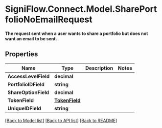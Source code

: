 # SigniFlow.Connect.Model.SharePortfolioNoEmailRequest
#### The request sent when a user wants to share a portfolio but does not want an email to be sent.

## Properties

Name | Type | Description | Notes
------------ | ------------- | ------------- | -------------
**AccessLevelField** | **decimal** |  | 
**PortfolioIDField** | **string** |  | 
**ShareOptionField** | **decimal** |  | 
**TokenField** | [**TokenField**](TokenField.md) |  | 
**UniqueIDField** | **string** |  | 

[[Back to Model list]](../README.md#documentation-for-models) [[Back to API list]](../README.md#documentation-for-api-endpoints) [[Back to README]](../README.md)

